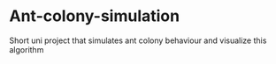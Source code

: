 # Ant-colony-simulation
Short uni project that simulates ant colony behaviour and visualize this algorithm
